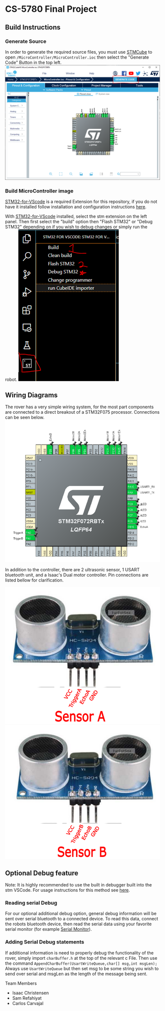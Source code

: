 # CS-5780 Final Project


## Build Instructions

### Generate Source
In order to generate the required source files, you must use [STMCube](https://www.st.com/en/development-tools/stm32cubemx.html) to open ```/MicroController/MicroController.ioc``` then select the "Generate Code" Button in the top left.
![CubeMX layout Example](/CubeMx.PNG "CubeMX layout Example")

### Build MicroController image
[STM32-for-VScode](https://marketplace.visualstudio.com/items?itemName=bmd.stm32-for-vscode) is a required Extension for this repository, if you do not have it installed follow installation and configuration instructions [here](https://marketplace.visualstudio.com/items?itemName=bmd.stm32-for-vscode).

With [STM32-for-VScode](https://marketplace.visualstudio.com/items?itemName=bmd.stm32-for-vscode) installed, select the stm extension on the left panel. Then first select the "build" option then "Flash STM32" or "Debug STM32" depending on if you wish to debug changes or simply run the robot.
![STM32-for-VScode](/STM32-for-vscode.PNG "STM32-for-VScode layout Example")

## Wiring Diagrams
The rover has a very simple wiring system, for the most part components are connected to a direct breakout of a STM32F075 processor. Connections can be seen below. 
![STM32-Connections](/ControllerConnections.PNG "STM32-wiring")

In addition to the controller, there are 2 ultrasonic sensor, 1 USART bluetooth unit, and a Isaac's Dual motor controller. Pin connections are listed bellow for clarification. 

![SensorA Wiring](/SensorAWire.PNG "Ultra sonic sensor A Wiring") 
![SensorB Wiring](/SensorBWire.PNG "Ultra sonic sensor B Wiring")




## Optional Debug feature
Note: It is highly recommended to use the built in debugger built into the stm VSCode. For usage instructions for this method see [here](https://marketplace.visualstudio.com/items?itemName=bmd.stm32-for-vscode). 

### Reading serial Debug
For our optional additional debug option, general debug information will be sent over serial bluetooth to a connected device. To read this data, connect the robots bluetooth device, then read the serial data using your favorite serial monitor (for example [Serial Monitor](https://marketplace.visualstudio.com/items?itemName=ms-vscode.vscode-serial-monitor)). 

### Adding Serial Debug statements
If additional information is need to properly debug the functionality of the rover, simply import ```charBuffer.h``` at the top of the relevant c File. Then use the command ```AppendCharBuffer(UsartWriteQueue,char[] msg,int msgLen);``` Always use ```UsartWriteQueue``` but then set msg to be some string you wish to send over serial and msgLen as the length of the message being sent. 


Team Members
+ Isaac Christensen
+ Sam Refahiyat
+ Carlos Carvajal
